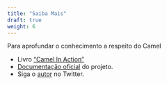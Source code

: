 ```yaml
---
title: "Saiba Mais"
draft: true
weight: 6
---
```


Para aprofundar o conhecimento a respeito do Camel
* Livro [“Camel In Action”](https://www.manning.com/books/camel-in-action-second-edition)
* [Documentação oficial](http://camel.apache.org) do projeto.
* Siga o [autor](https://twitter.com/otavio021) no Twitter.
